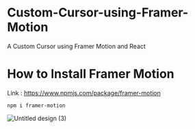 # Custom-Cursor-using-Framer-Motion
A Custom Cursor using Framer Motion and React

# How to Install Framer Motion  
Link : https://www.npmjs.com/package/framer-motion

```npm i framer-motion```

![Untitled design (3)](https://user-images.githubusercontent.com/62872224/197377389-983c90ad-c90a-4a3b-a149-7cee61174ab3.png)

